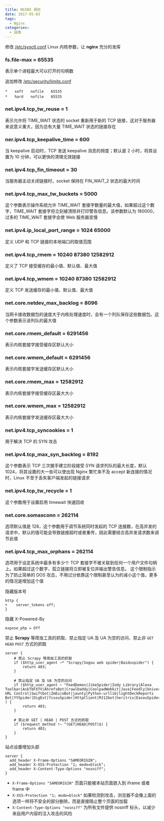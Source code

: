 ```yaml
---
title: NGINX 调优
date: 2017-05-03
tags:
  - Nginx
categories:
  - 运维
---
```


修改 <u>/etc/sysctl.conf</u> Linux 内核参数，让 **nginx** 充分的发挥

### fs.file-max = 65535

表示单个进程最大可以打开的句柄数

追加修改 <u>/etc/security/limits.conf</u>

```
*　　soft　　nofile　　65535
*　　hard　　nofile　　65535
```

### net.ipv4.tcp_tw_reuse = 1

表示允许将 TIME_WAIT 状态的 socket 重新用于新的 TCP 链接，这对于服务器来说意义重大，因为总有大量 TIME_WAIT 状态的链接存在

### ner.ipv4.tcp_keepalive_time = 600

当 keepalive 启动时，TCP 发送 keepalive 消息的频度；默认是 2 小时，将其设置为 10 分钟，可以更快的清理无效链接

### net.ipv4.tcp_fin_timeout = 30

当服务器主动关闭链接时，socket 保持在 FIN_WAIT_2 状态的最大时间

### net.ipv4.tcp_max_tw_buckets = 5000

这个参数表示操作系统允许 TIME_WAIT 套接字数量的最大值，如果超过这个数字，TIME_WAIT 套接字将立刻被清除并打印警告信息。该参数默认为 180000，过多的 TIME_WAIT 套接字会使 Web 服务器变慢

### net.ipv4.ip_local_port_range = 1024 65000

定义 UDP 和 TCP 链接的本地端口的取值范围

### net.ipv4.tcp_rmem = 10240 87380 12582912

定义了 TCP 接受缓存的最小值、默认值、最大值

### net.ipv4.tcp_wmem = 10240 87380 12582912

定义 TCP 发送缓存的最小值、默认值、最大值

### net.core.netdev_max_backlog = 8096

当网卡接收数据包的速度大于内核处理速度时，会有一个列队保存这些数据包。这个参数表示该列队的最大值

### net.core.rmem_default = 6291456

表示内核套接字接受缓存区默认大小

### net.core.wmem_default = 6291456

表示内核套接字发送缓存区默认大小

### net.core.rmem_max = 12582912

表示内核套接字接受缓存区最大大小

### net.core.wmem_max = 12582912

表示内核套接字发送缓存区最大大小

### net.ipv4.tcp_syncookies = 1

用于解决 TCP 的 SYN 攻击

### net.ipv4.tcp_max_syn_backlog = 8192

这个参数表示 TCP 三次握手建立阶段接受 SYN 请求列队的最大长度，默认 1024，将其设置的大一些可以使出现 Nginx 繁忙来不及 accept 新连接的情况时，Linux 不至于丢失客户端发起的链接请求

### net.ipv4.tcp_tw_recycle = 1

这个参数用于设置启用 timewait 快速回收

### net.core.somaxconn = 262114

选项默认值是 128，这个参数用于调节系统同时发起的 TCP 连接数，在高并发的请求中，默认的值可能会导致链接超时或者重传，因此需要结合高并发请求数来调节此值

### net.ipv4.tcp_max_orphans = 262114

选项用于设定系统中最多有多少个 TCP 套接字不被关联到任何一个用户文件句柄上。如果超过这个数字，孤立链接将立即被复位并输出警告信息。
这个限制指示为了防止简单的 DOS 攻击，不用过分依靠这个限制甚至认为的减小这个值，更多的情况是增加这个值

隐藏版本号

```nginx
http {
+    server_tokens off;
}
```

隐藏 X-Powered-By

```nginx
expose_php = Off
```

禁止 **Scrapy** 等爬虫工具的抓取、禁止指定 UA 及 UA 为空的访问、禁止非 `GET` `HEAD` `POST` 方式的抓取

```nginx
server {
    # 禁止 Scrapy 等爬虫工具的抓取
    if ($http_user_agent ~* "Scrapy|Sogou web spider|Baiduspider") {
        return 403;
    }

    # 禁止指定 UA 及 UA 为空的访问
    if ($http_user_agent ~ "FeedDemon|JikeSpider|Indy Library|Alexa Toolbar|AskTbFXTV|AhrefsBot|CrawlDaddy|CoolpadWebkit|Java|Feedly|UniversalFeedParser|ApacheBench|Microsoft URL Control|Swiftbot|ZmEu|oBot|jaunty|Python-urllib|lightDeckReports Bot|YYSpider|DigExt|YisouSpider|HttpClient|MJ12bot|heritrix|EasouSpider|LinkpadBot|Ezooms|^$" ) {
        return 403;
    }

    # 禁止非 GET | HEAD | POST 方式的抓取
    if ($request_method !~ ^(GET|HEAD|POST)$) {
        return 403;
    }
}
```

站点设置增加头部

```nginx
server {
  add_header X-Frame-Options "SAMEORIGIN";
  add_header X-XSS-Protection "1; mode=block";
  add_header X-Content-Type-Options "nosniff";
}
```

- `X-Frame-Options "SAMEORIGIN"` 页面只能被本站页面嵌入到 iframe 或者 frame 中
- `X-XSS-Protection "1; mode=block"` 如果检测到攻击，浏览器不会像上面的选项一样将不安全的部分删除，而是直接阻止整个页面的加载
- `X-Content-Type-Options "nosniff"` 为所有文件提供 nosniff 标头，以减少来自用户内容的注入攻击的风险
